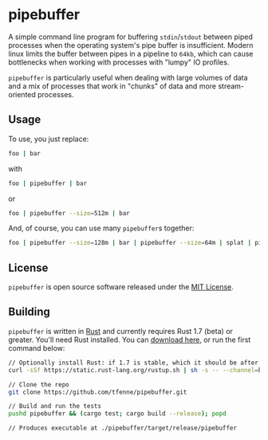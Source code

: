 # pipebuffer

A simple command line program for buffering `stdin`/`stdout` between piped processes when the operating system's pipe buffer is insufficient.  Modern linux limits the buffer between pipes in a pipeline to `64kb`, which can cause bottlenecks when working with processes with "lumpy" IO profiles.

`pipebuffer` is particularly useful when dealing with large volumes of data and a mix of processes that work in "chunks" of data and more stream-oriented processes.

## Usage

To use, you just replace:
```bash
foo | bar
```
with
```bash
foo | pipebuffer | bar
```
or 
```bash
foo | pipebuffer --size=512m | bar
```

And, of course, you can use many `pipebuffer`s together:
```bash
foo | pipebuffer --size=128m | bar | pipebuffer --size=64m | splat | pipebuffer --size=1g | whee
```

## License

`pipebuffer` is open source software released under the [MIT License](LICENSE).

## Building

`pipebuffer` is written in [Rust](https://www.rust-lang.org/) and currently requires Rust 1.7 (beta) or greater.  You'll need Rust installed.  You can [download here](https://www.rust-lang.org/downloads.html), or run the first command below:

```bash
// Optionally install Rust: if 1.7 is stable, which it should be after ~3rd March 2016, omit '--channel=beta'
curl -sSf https://static.rust-lang.org/rustup.sh | sh -s -- --channel=beta

// Clone the repo
git clone https://github.com/tfenne/pipebuffer.git

// Build and run the tests
pushd pipebuffer && (cargo test; cargo build --release); popd

// Produces executable at ./pipebuffer/target/release/pipebuffer
```
